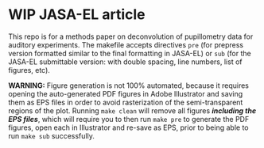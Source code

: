 # WIP JASA-EL article
This repo is for a methods paper on deconvolution of pupillometry data for auditory experiments. The makefile accepts directives `pre` (for prepress version formatted similar to the final formatting in JASA-EL) or `sub` (for the JASA-EL submittable version: with double spacing, line numbers, list of figures, etc).  

**WARNING:** Figure generation is not 100% automated, because it requires opening the auto-generated PDF figures in Adobe Illustrator and saving them as EPS files in order to avoid rasterization of the semi-transparent regions of the plot.  Running `make clean` will remove all figures _**including the EPS files**_, which will require you to then run `make pre` to generate the PDF figures, open each in Illustrator and re-save as EPS, prior to being able to run `make sub` successfully.
